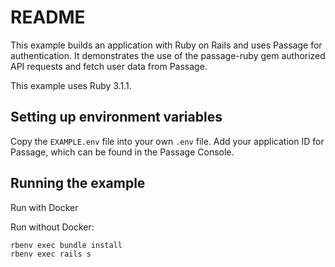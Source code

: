 # README

This example builds an application with Ruby on Rails and uses Passage for authentication. It demonstrates the use of the passage-ruby gem authorized API requests and fetch user data from Passage.

This example uses Ruby 3.1.1.

## Setting up environment variables

Copy the `EXAMPLE.env` file into your own `.env` file. Add your application ID for Passage, which can be found in the Passage Console.

## Running the example

Run with Docker


Run without Docker:
```
rbenv exec bundle install
rbenv exec rails s
```

